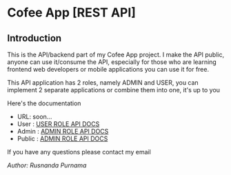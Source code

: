 # Cofee App [REST API]

## Introduction

This is the API/backend part of my Cofee App project. I make the API public, anyone can use it/consume the API, especially for those who are learning frontend web developers or mobile applications you can use it for free.

This API application has 2 roles, namely ADMIN and USER, you can implement 2 separate applications or combine them into one, it's up to you

Here's the documentation

- URL: soon...
- User : [USER ROLE API DOCS](https://github.com/cybersafellc/api-cofee-app/blob/main/docs/user.md)
- Admin : [ADMIN ROLE API DOCS](https://github.com/cybersafellc/api-cofee-app/blob/main/docs/admin.md)
- Public : [ADMIN ROLE API DOCS](https://github.com/cybersafellc/api-cofee-app/blob/main/docs/public.md)

If you have any questions please contact my email

_Author: Rusnanda Purnama_
